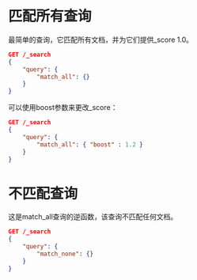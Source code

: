 # 匹配所有查询

最简单的查询，它匹配所有文档，并为它们提供_score 1.0。

```json
GET /_search
{
    "query": {
        "match_all": {}
    }
}
```

可以使用boost参数来更改_score：

```json
GET /_search
{
    "query": {
        "match_all": { "boost" : 1.2 }
    }
}
```



# 不匹配查询
这是match_all查询的逆函数，该查询不匹配任何文档。

```json
GET /_search
{
    "query": {
        "match_none": {}
    }
}
```






